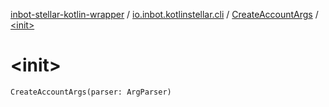 [inbot-stellar-kotlin-wrapper](../../index.md) / [io.inbot.kotlinstellar.cli](../index.md) / [CreateAccountArgs](index.md) / [&lt;init&gt;](./-init-.md)

# &lt;init&gt;

`CreateAccountArgs(parser: ArgParser)`